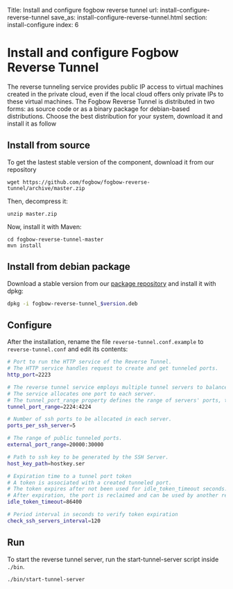 Title: Install and configure fogbow reverse tunnel
url: install-configure-reverse-tunnel
save_as: install-configure-reverse-tunnel.html
section: install-configure
index: 6

Install and configure Fogbow Reverse Tunnel
==========

The reverse tunneling service provides public IP access to virtual machines created in the private cloud, even if the local cloud offers only private IPs to these virtual machines. The Fogbow Reverse Tunnel is distributed in two forms: as source code or as a binary package for debian-based distributions. Choose the best distribution for your system, download it and install it as follow

## Install from source
To get the lastest stable version of the component, download it from our repository

``` shell
wget https://github.com/fogbow/fogbow-reverse-tunnel/archive/master.zip
```

Then, decompress it:
``` shell
unzip master.zip
```

Now, install it with Maven:

```
cd fogbow-reverse-tunnel-master
mvn install
```

## Install from debian package

Download a stable version from our <a href="http://downloads.fogbowcloud.org/stable/debian/">package repository</a> and install it with dpkg:

```bash
dpkg -i fogbow-reverse-tunnel_$version.deb
```

## Configure
After the installation, rename the file ```reverse-tunnel.conf.example``` to ```reverse-tunnel.conf``` and edit its contents:
```bash
# Port to run the HTTP service of the Reverse Tunnel.
# The HTTP service handles request to create and get tunneled ports.
http_port=2223

# The reverse tunnel service employs multiple tunnel servers to balance the service load.
# The service allocates one port to each server.
# The tunnel_port_range property defines the range of servers' ports, thus the number of servers.
tunnel_port_range=2224:4224

# Number of ssh ports to be allocated in each server.
ports_per_ssh_server=5

# The range of public tunneled ports.
external_port_range=20000:30000

# Path to ssh key to be generated by the SSH Server.
host_key_path=hostkey.ser

# Expiration time to a tunnel port token
# A token is associated with a created tunneled port.
# The token expires after not been used for idle_token_timeout seconds.
# After expiration, the port is reclaimed and can be used by another request.
idle_token_timeout=86400

# Period interval in seconds to verify token expiration
check_ssh_servers_interval=120
```

## Run
To start the reverse tunnel server, run the start-tunnel-server script inside ```./bin```.
``` shell
./bin/start-tunnel-server
```
